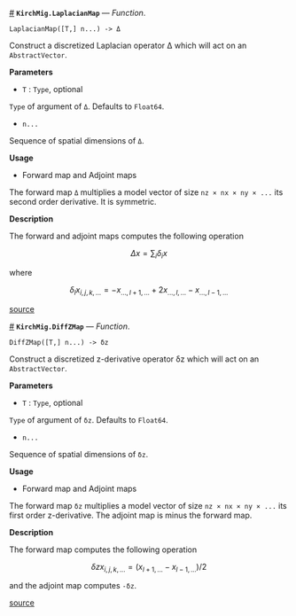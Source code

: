 <a id='KirchMig.LaplacianMap' href='#KirchMig.LaplacianMap'>#</a>
**`KirchMig.LaplacianMap`** &mdash; *Function*.



`LaplacianMap([T,] n...) -> Δ`

Construct a discretized Laplacian operator Δ which will act on an `AbstractVector`.

**Parameters**

  * `T` : `Type`, optional

`Type` of argument of `Δ`. Defaults to `Float64`.

  * `n...`

Sequence of spatial dimensions of `Δ`.

**Usage**

  * Forward map and Adjoint maps

The forward map `Δ` multiplies a model vector of size `nz × nx × ny × ...` its second order derivative. It is symmetric.

**Description**

The forward and adjoint maps computes the following operation

$$
Δx = \sum_{i} δ_i x
$$

where 

$$
δ_l x_{i,j,k,...} = - x_{...,l+1,...} + 2x_{...,l,...} - x_{...,l-1,...}
$$


<a target='_blank' href='https://github.com/cako/KirchMig.jl/blob/08311247747a97bd83658fd322d92170a9af73de/src/regularization.jl#L66-L98' class='documenter-source'>source</a><br>

<a id='KirchMig.DiffZMap' href='#KirchMig.DiffZMap'>#</a>
**`KirchMig.DiffZMap`** &mdash; *Function*.



`DiffZMap([T,] n...) -> δz`

Construct a discretized z-derivative operator δz which will act on an `AbstractVector`.

**Parameters**

  * `T` : `Type`, optional

`Type` of argument of `δz`. Defaults to `Float64`.

  * `n...`

Sequence of spatial dimensions of `δz`.

**Usage**

  * Forward map and Adjoint maps

The forward map `δz` multiplies a model vector of size `nz × nx × ny × ...` its first order z-derivative. The adjoint map is minus the forward map.

**Description**

The forward map computes the following operation

$$
δz x_{i,j,k,...} = (x_{l+1,...} - x_{l-1,...})/2
$$

and the adjoint map computes `-δz`.


<a target='_blank' href='https://github.com/cako/KirchMig.jl/blob/08311247747a97bd83658fd322d92170a9af73de/src/regularization.jl#L102-L131' class='documenter-source'>source</a><br>

